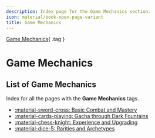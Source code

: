 ```yaml
---
description: Index page for the Game Mechanics section.
icon: material/book-open-page-variant
title: Game Mechanics
---
```


[Game Mechanics](index.md){ .tag }

# Game Mechanics

## List of Game Mechanics

Index for all the pages with the **Game Mechanics** tags.

- [:material-sword-cross: Basic Combat and Mastery](combat.md)
- [:material-cards-playing: Gacha through Dark Fountains](fountains.md)
- [:material-chess-knight: Experience and Upgrading](exp.md)
- [:material-dice-5: Rarities and Archetypes](rarities.md)

